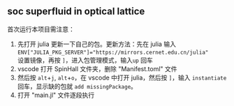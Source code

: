 ## soc superfluid in optical lattice
首次运行本项目需注意：
1. 先打开 julia 更新一下自己的包。更新方法：先在 julia 输入
   `ENV["JULIA_PKG_SERVER"]="https://mirrors.cernet.edu.cn/julia"`  
   设置镜像，再按 `]`，进入包管理模式，输入`up` 回车
2. vscode 打开 SpinHall 文件夹，删除 "Manifest.toml" 文件
2. 然后按 `alt`+`j`, `alt`+`o`，在 vscode 中打开 julia，然后按 `]`，输入 `instantiate` 回车，显示缺的包就 `add missingPackage`。
3. 打开 "main.jl" 文件逐段执行
